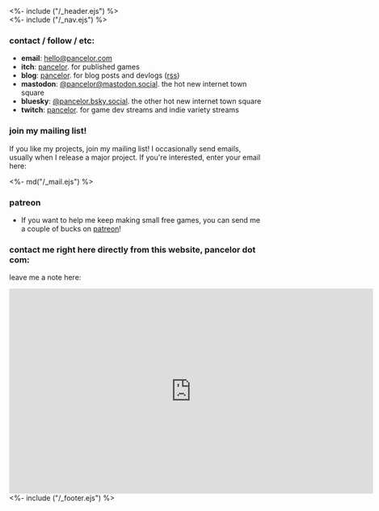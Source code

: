 <!DOCTYPE html>
<html>
<head>
<link href="/stylesheets/mailchimp.css" rel="stylesheet" type="text/css">
<%- include ("/_header.ejs") %>
</head>
<body>
<div class="wrapper">
<%- include ("/_nav.ejs") %>
<section id="main-content">

<div hidden style="display: none;">
bot email: <a href="mailto:honeypot@pancelor.com">honeypot@pancelor.com</a>
</div>

### contact / follow / etc:

* **email**: [hello@pancelor.com](mailto:hello@pancelor.com)
* **itch**: [pancelor](https://pancelor.itch.io). for published games
* **blog**: [pancelor](https://pancelor.bearblog.dev/). for blog posts and devlogs ([rss](https://pancelor.bearblog.dev/feed/?type=rss))
* **mastodon**: [@pancelor@mastodon.social](https://mastodon.social/@pancelor). the hot new internet town square
* **bluesky**: [@pancelor.bsky.social](https://bsky.app/profile/pancelor.bsky.social). the other hot new internet town square
* **twitch**: [pancelor](https://twitch.com/pancelor). for game dev streams and indie variety streams

<div class="mailing-list-card">

### join my mailing list!

If you like my projects, join my mailing list! I occasionally send emails, usually when I release a major project. If you're interested, enter your email here:

<div><%- md("/_mail.ejs") %></div>
</div>

### patreon

* If you want to help me keep making small free games, you can send me a couple of bucks on [patreon](https://pancelor.com/patreon)!

### contact me right here directly from this website, pancelor dot com:

leave me a note here:

<iframe src="https://docs.google.com/forms/d/e/1FAIpQLSe8o5Fr7OIhgRqF6QUxTTKGJLWOerumoWotJeXFd9iupRlOsA/viewform?embedded=true" width="720" height="405" frameborder="0" marginheight="0" marginwidth="0">Loading…</iframe>

</section>
<%- include ("/_footer.ejs") %>
</body>
</html>
